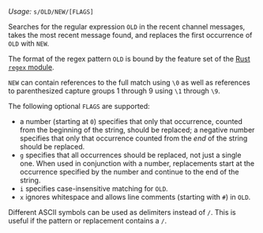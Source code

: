 *Usage:* `s/OLD/NEW/[FLAGS]`

Searches for the regular expression `OLD` in the recent channel messages, takes the most recent message found, and replaces the first occurrence of `OLD` with `NEW`.

The format of the regex pattern `OLD` is bound by the feature set of the [Rust `regex` module](https://docs.rs/regex/).

`NEW` can contain references to the full match using `\0` as well as references to parenthesized capture groups 1 through 9 using `\1` through `\9`.

The following optional `FLAGS` are supported:

* a number (starting at `0`) specifies that only that occurrence, counted from the beginning of the string, should be replaced; a negative number specifies that only that occurrence counted from the *end* of the string should be replaced.
* `g` specifies that all occurrences should be replaced, not just a single one. When used in conjunction with a number, replacements start at the occurrence specified by the number and continue to the end of the string.
* `i` specifies case-insensitive matching for `OLD`.
* `x` ignores whitespace and allows line comments (starting with `#`) in `OLD`.

Different ASCII symbols can be used as delimiters instead of `/`. This is useful if the pattern or replacement contains a `/`.
